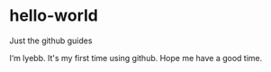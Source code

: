 # hello-world
Just the github guides

I‘m lyebb. It's my first time using github. Hope me have a good time.
